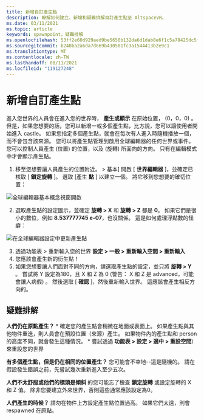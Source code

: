 ```yaml
---
title: 新增自訂產生點
description: 瞭解如何建立、新增和疑難排解自訂產生點至 AltspaceVR。
ms.date: 03/11/2021
ms.topic: article
keywords: spawnpoint，疑難排解
ms.openlocfilehash: 53ff2e60d929aed9be5650b132da6d1dab8e6f1c5a78425dc5f17c10f2c4dfdb
ms.sourcegitcommit: b248ba2a6da7d669b430581fc3a1544413b2e9c1
ms.translationtype: MT
ms.contentlocale: zh-TW
ms.lasthandoff: 08/11/2021
ms.locfileid: "119127248"
---
```

# <a name="adding-custom-spawn-points"></a>新增自訂產生點

進入您世界的人員會在進入您的世界時， **產生或顯示** 在原始位置， (0，0，0) 。 但是，如果您想要的話，您可以新增一或多個產生點，比方說，您可以讓使用者開始進入 castle。 如果您指定多個產生點，就會在每次有人進入時隨機播放一個，而不會包含該來源。 您可以將產生點管理到啟用全球編輯器的任何世界或事件。 您可以控制人員產生 (位置) 的位置，以及 (旋轉) 所面向的方向。 只有在編輯模式中才會顯示產生點。 

1. 移至您想要讓人員產生的位置附近。 > 基本] 開啟 [ **世界編輯器** ]，並確定已核取 [ **鎖定旋轉** ]。 選取 [產生 **點** ] 以建立一個。 將它移到您想要的確切位置：

![全球編輯器基本概念視窗開啟](images/spawn-points-img-01.png)

2. 選取產生點的設定圖示，並確定 **旋轉 > X** 和 **旋轉 > Z** 都是 **0**。 如果它們是很小的數位，例如 **8.537777745 e-07**，也沒關係。 這是如何處理浮點數的怪癖：

![在全球編輯器設定中更新產生點](images/spawn-points-img-02.png)

3. 透過功能表 > 重新輸入您的世界 **設定 > 一般 > 重新輸入空間 > 重新輸入**
4. 您應該會產生新的衍生點！
5. 如果您想要讓人們面對不同的方向，請選取產生點的設定，並只將 **旋轉 > Y** 。 嘗試將 Y 設定為180，且 X 和 Z 為 0 (警告： X 和 Z 是 advanced，可能會讓人病假) 。 然後選取 [ **確認** ]，然後重新輸入世界。 這應該會產生相反方向的。 

## <a name="troubleshooting"></a>疑難排解

**人們仍在原點產生？**
    * 確定您的產生點會稍微在地面或表面上。 如果產生點與其他物件重迭，則人員會在預設位置（來源）產生。 如果物件內的產生點和 person 的高度不同，就會發生這種情況。 
    * 嘗試透過 **功能表 > 設定 > 適中 > 重設空間**）來重設您的世界

**有多個產生點，但是仍在相同的位置產生？**
您可能會不幸地--這是隨機的。 請在假設發生錯誤之前，先嘗試幾次重新進入至少五次。 

**人們不太舒服或他們的標頭是傾斜** 的您可能忘了檢查 **鎖定旋轉** 或設定旋轉的 X 和 Z 值。 除非您要建立外來世界，否則這些通常應該設定為0。 

**人們產生的時候？**
請勿在物件上方設定產生點位置過高。 如果它們太遠，則會 respawned 在原點。